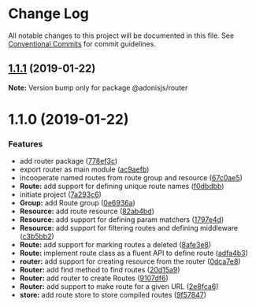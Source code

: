 # Change Log

All notable changes to this project will be documented in this file.
See [Conventional Commits](https://conventionalcommits.org) for commit guidelines.

## [1.1.1](https://github.com/adonisjs/adonis-framework/tree/master/packages/router/compare/@adonisjs/router@1.1.0...@adonisjs/router@1.1.1) (2019-01-22)

**Note:** Version bump only for package @adonisjs/router





# 1.1.0 (2019-01-22)


### Features

* add router package ([778ef3c](https://github.com/adonisjs/adonis-framework/tree/master/packages/router/commit/778ef3c))
* export router as main module ([ac9aefb](https://github.com/adonisjs/adonis-framework/tree/master/packages/router/commit/ac9aefb))
* incooperate named routes from route group and resource ([67c0ae5](https://github.com/adonisjs/adonis-framework/tree/master/packages/router/commit/67c0ae5))
* **Route:** add support for defining unique route names ([f0dbdbb](https://github.com/adonisjs/adonis-framework/tree/master/packages/router/commit/f0dbdbb))
* initiate project ([7a293c6](https://github.com/adonisjs/adonis-framework/tree/master/packages/router/commit/7a293c6))
* **Group:** add Route group ([0e6936a](https://github.com/adonisjs/adonis-framework/tree/master/packages/router/commit/0e6936a))
* **Resource:** add route resource ([82ab4bd](https://github.com/adonisjs/adonis-framework/tree/master/packages/router/commit/82ab4bd))
* **Resource:** add support for defining param matchers ([1797e4d](https://github.com/adonisjs/adonis-framework/tree/master/packages/router/commit/1797e4d))
* **Resource:** add support for filtering routes and defining middleware ([c3b5bb2](https://github.com/adonisjs/adonis-framework/tree/master/packages/router/commit/c3b5bb2))
* **Route:** add support for marking routes a deleted ([8afe3e8](https://github.com/adonisjs/adonis-framework/tree/master/packages/router/commit/8afe3e8))
* **Route:** implement route class as a fluent API to define route ([adfa4b3](https://github.com/adonisjs/adonis-framework/tree/master/packages/router/commit/adfa4b3))
* **router:** add support for creating resource from the router ([0dca7e8](https://github.com/adonisjs/adonis-framework/tree/master/packages/router/commit/0dca7e8))
* **Router:** add find method to find routes ([20d15a9](https://github.com/adonisjs/adonis-framework/tree/master/packages/router/commit/20d15a9))
* **Router:** add router to create Routes ([9107df6](https://github.com/adonisjs/adonis-framework/tree/master/packages/router/commit/9107df6))
* **Router:** add support to make route for a given URL ([2e8fca6](https://github.com/adonisjs/adonis-framework/tree/master/packages/router/commit/2e8fca6))
* **store:** add route store to store compiled routes ([9f57847](https://github.com/adonisjs/adonis-framework/tree/master/packages/router/commit/9f57847))

